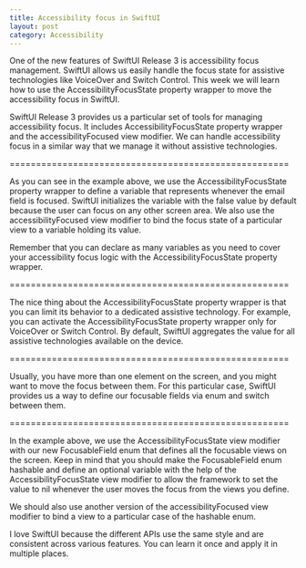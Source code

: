 ```yaml
---
title: Accessibility focus in SwiftUI
layout: post
category: Accessibility
---
```


One of the new features of SwiftUI Release 3 is accessibility focus management. SwiftUI allows us easily handle the focus state for assistive technologies like VoiceOver and Switch Control. This week we will learn how to use the AccessibilityFocusState property wrapper to move the accessibility focus in SwiftUI.

SwiftUI Release 3 provides us a particular set of tools for managing accessibility focus. It includes AccessibilityFocusState property wrapper and the accessibilityFocused view modifier. We can handle accessibility focus in a similar way that we manage it without assistive technologies.

=====================================================

As you can see in the example above, we use the AccessibilityFocusState property wrapper to define a variable that represents whenever the email field is focused. SwiftUI initializes the variable with the false value by default because the user can focus on any other screen area. We also use the accessibilityFocused view modifier to bind the focus state of a particular view to a variable holding its value. 

Remember that you can declare as many variables as you need to cover your accessibility focus logic with the AccessibilityFocusState property wrapper.

=====================================================

The nice thing about the AccessibilityFocusState property wrapper is that you can limit its behavior to a dedicated assistive technology. For example, you can activate the AccessibilityFocusState property wrapper only for VoiceOver or Switch Control. By default, SwiftUI aggregates the value for all assistive technologies available on the device.     

=====================================================

Usually, you have more than one element on the screen, and you might want to move the focus between them. For this particular case, SwiftUI provides us a way to define our focusable fields via enum and switch between them.

=====================================================

In the example above, we use the AccessibilityFocusState view modifier with our new FocusableField enum that defines all the focusable views on the screen. Keep in mind that you should make the FocusableField enum hashable and define an optional variable with the help of the AccessibilityFocusState view modifier to allow the framework to set the value to nil whenever the user moves the focus from the views you define. 

We should also use another version of the accessibilityFocused view modifier to bind a view to a particular case of the hashable enum.

I love SwiftUI because the different APIs use the same style and are consistent across various features. You can learn it once and apply it in multiple places.

